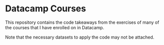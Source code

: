 # Datacamp Courses

This repository contains the code takeaways from the exercises of many of the courses that I have enrolled on in Datacamp.

Note that the necessary datasets to apply the code may not be attached.